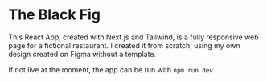 # The Black Fig

This React App, created with Next.js and Tailwind, is a fully responsive web page for a fictional restaurant. I created it from scratch, using my own design created on Figma without a template. 

If not live at the moment, the app can be run with ```npm run dev``` 
